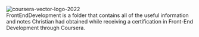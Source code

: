 ![coursera-vector-logo-2022](https://github.com/christiantayylor/MyProjects/assets/100551496/8c084857-ce65-4af6-b2b4-e41125979248) <br>
FrontEndDevelopment is a folder that contains all of the useful information and notes Christian had obtained while receiving a certification in Front-End Development through Coursera. 
